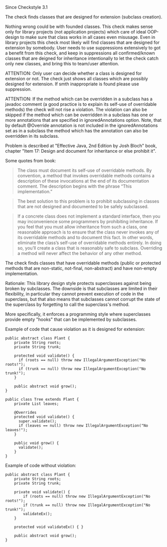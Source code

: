 Since Checkstyle 3.1

The check finds classes that are designed for extension (subclass creation).

Nothing wrong could be with founded classes. This check makes sense only for library projects (not application projects) which care of ideal OOP-design to make sure that class works in all cases even misusage. Even in library projects this check most likely will find classes that are designed for extension by somebody. User needs to use suppressions extensively to got a benefit from this check, and keep in suppressions all confirmed/known classes that are deigned for inheritance intentionally to let the check catch only new classes, and bring this to team/user attention.

ATTENTION: Only user can decide whether a class is designed for extension or not. The check just shows all classes which are possibly designed for extension. If smth inappropriate is found please use suppression.

ATTENTION: If the method which can be overridden in a subclass has a javadoc comment (a good practice is to explain its self-use of overridable methods) the check will not rise a violation. The violation can also be skipped if the method which can be overridden in a subclass has one or more annotations that are specified in ignoredAnnotations option. Note, that by default @Override annotation is not included in the ignoredAnnotations set as in a subclass the method which has the annotation can also be overridden in its subclass.

Problem is described at "Effective Java, 2nd Edition by Josh Bloch" book, chapter "Item 17: Design and document for inheritance or else prohibit it".

Some quotes from book:

> The class must document its self-use of overridable methods. By convention, a method that invokes overridable methods contains a description of these invocations at the end of its documentation comment. The description begins with the phrase “This implementation.”

> The best solution to this problem is to prohibit subclassing in classes that are not designed and documented to be safely subclassed.

> If a concrete class does not implement a standard interface, then you may inconvenience some programmers by prohibiting inheritance. If you feel that you must allow inheritance from such a class, one reasonable approach is to ensure that the class never invokes any of its overridable methods and to document this fact. In other words, eliminate the class’s self-use of overridable methods entirely. In doing so, you’ll create a class that is reasonably safe to subclass. Overriding a method will never affect the behavior of any other method.

The check finds classes that have overridable methods (public or protected methods that are non-static, not-final, non-abstract) and have non-empty implementation.

Rationale: This library design style protects superclasses against being broken by subclasses. The downside is that subclasses are limited in their flexibility, in particular they cannot prevent execution of code in the superclass, but that also means that subclasses cannot corrupt the state of the superclass by forgetting to call the superclass's method.

More specifically, it enforces a programming style where superclasses provide empty "hooks" that can be implemented by subclasses.

Example of code that cause violation as it is designed for extension:

    public abstract class Plant {
        private String roots;
        private String trunk;
    
        protected void validate() {
          if (roots == null) throw new IllegalArgumentException("No roots!");
          if (trunk == null) throw new IllegalArgumentException("No trunk!");
        }
    
        public abstract void grow();
    }
    
    public class Tree extends Plant {
        private List leaves;
    
        @Overrides
        protected void validate() {
          super.validate();
          if (leaves == null) throw new IllegalArgumentException("No leaves!");
        }
    
        public void grow() {
          validate();
        }
    }

Example of code without violation:

    public abstract class Plant {
        private String roots;
        private String trunk;
    
        private void validate() {
            if (roots == null) throw new IllegalArgumentException("No roots!");
            if (trunk == null) throw new IllegalArgumentException("No trunk!");
            validateEx();
        }
    
        protected void validateEx() { }
    
        public abstract void grow();
    }